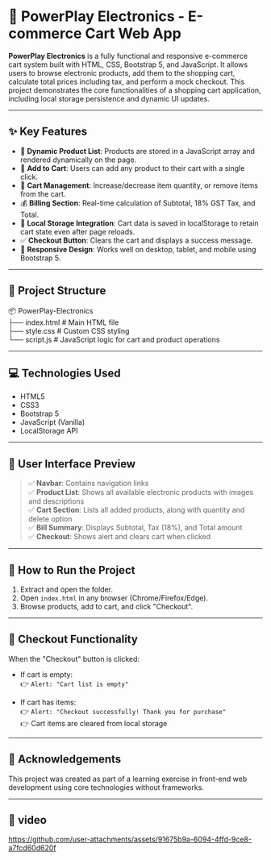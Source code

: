 # 🛒 PowerPlay Electronics - E-commerce Cart Web App

**PowerPlay Electronics** is a fully functional and responsive e-commerce cart system built with HTML, CSS, Bootstrap 5, and JavaScript. It allows users to browse electronic products, add them to the shopping cart, calculate total prices including tax, and perform a mock checkout. This project demonstrates the core functionalities of a shopping cart application, including local storage persistence and dynamic UI updates.

---

## ✨ Key Features

- 🧾 **Dynamic Product List**: Products are stored in a JavaScript array and rendered dynamically on the page.
- 🛒 **Add to Cart**: Users can add any product to their cart with a single click.
- 🧺 **Cart Management**: Increase/decrease item quantity, or remove items from the cart.
- 💰 **Billing Section**: Real-time calculation of Subtotal, 18% GST Tax, and Total.
- 💾 **Local Storage Integration**: Cart data is saved in localStorage to retain cart state even after page reloads.
- ✅ **Checkout Button**: Clears the cart and displays a success message.
- 📱 **Responsive Design**: Works well on desktop, tablet, and mobile using Bootstrap 5.

---

## 📁 Project Structure

📦 PowerPlay-Electronics <br>
├── index.html # Main HTML file <br>
├── style.css # Custom CSS styling <br>
└── script.js # JavaScript logic for cart and product operations <br>


---

## 💻 Technologies Used

- HTML5
- CSS3
- Bootstrap 5
- JavaScript (Vanilla)
- LocalStorage API

---

## 📸 User Interface Preview

> ✅ **Navbar**: Contains navigation links  
> ✅ **Product List**: Shows all available electronic products with images and descriptions  
> ✅ **Cart Section**: Lists all added products, along with quantity and delete option  
> ✅ **Bill Summary**: Displays Subtotal, Tax (18%), and Total amount  
> ✅ **Checkout**: Shows alert and clears cart when clicked

---

## 🔧 How to Run the Project

1. Extract and open the folder.
2. Open `index.html` in any browser (Chrome/Firefox/Edge).
3. Browse products, add to cart, and click "Checkout".

---

## 📌 Checkout Functionality

When the "Checkout" button is clicked:

- If cart is empty:  
  👉 `Alert: "Cart list is empty"`

- If cart has items:  
  👉 `Alert: "Checkout successfully! Thank you for purchase"`  
  👉 Cart items are cleared from local storage

---

## 🙌 Acknowledgements

This project was created as part of a learning exercise in front-end web development using core technologies without frameworks.

---

## 🎥 video

https://github.com/user-attachments/assets/91675b9a-6094-4ffd-9ce8-a7fcd60d620f


